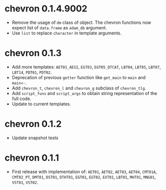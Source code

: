 # chevron 0.1.4.9002

* Remove the usage of `dm` class of object. The chevron functions now expect list of `data.frame` as `adam_db` argument.
* Use `list` to replace `character` in template arguments.

# chevron 0.1.3

* Add more templates: `AET01_AESI`, `EGT03`, `EGT05_QTCAT`, `LBT04`, `LBT05`, `LBT07`, `LBT14`, `PDT01`, `PDT02`.
* Deprecation of previous `getter` function like `get_main` to `main` and `main<-`.
* Add `chevron_t`, `chevron_l` and `chevron_g` subclass of `chevron_tlg`.
* Add `script_funs` and `script_args` to obtain string representation of the full code.
* Update to current templates.

# chevron 0.1.2

* Update snapshot tests

# chevron 0.1.1

* First release with implementation of: `AET01`, `AET02`, `AET03`, `AET04`, `CMT01A`, `CMT02_PT`, `DMT01`, `DST01`, `DTHT01`, `EGT01`, `EGT02`, `EXT01`, `LBT01`, `MHT01`, `MNG01`, `VST01`, `VST02`.
